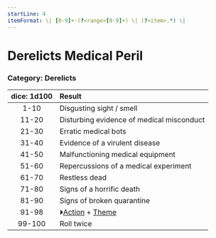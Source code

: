 ```yaml
---
startLine: 4
itemFormat: \| [0-9]+-(?<range>[0-9]+) \| (?<item>.*) \|
---
```

# Derelicts Medical Peril
### Category: Derelicts

| dice: 1d100 | Result |
|:----:|:-------|
| 1-10 | Disgusting sight / smell |
| 11-20 | Disturbing evidence of medical misconduct |
| 21-30 | Erratic medical bots |
| 31-40 | Evidence of a virulent disease |
| 41-50 | Malfunctioning medical equipment |
| 51-60 | Repercussions of a medical experiment |
| 61-70 | Restless dead |
| 71-80 | Signs of a horrific death |
| 81-90 | Signs of broken quarantine |
| 91-98 | ⏵[Action](Core_Action.md) + [Theme](Core_Theme.md) |
| 99-100 | Roll twice |